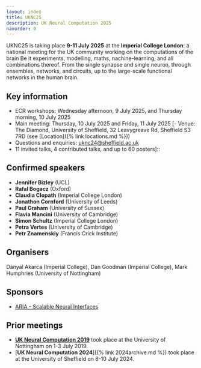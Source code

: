 ```yaml
---
layout: index
title: UKNC25
description: UK Neural Computation 2025
navorder: 0
---
```


UKNC25 is taking place **9-11 July 2025** at the **Imperial College London**: a national meeting for the UK community working on the computations of the brain Be it experiments, modelling, maths, nachine-learning, and all combinations thereof. From the single synapse and single neuron, through ensembles, networks, and circuits, up to the large-scale functional networks in the human brain.

## Key information

- ECR workshops: Wednesday afternoon, 9 July 2025, and Thursday morning, 10 July 2025
- Main meeting: Thursday, 10 July 2025 and Friday, 11 July 2025
[- Venue: The Diamond, University of Sheffield, 32 Leavygreave Rd, Sheffield S3 7RD (see [Location]({% link locations.md %}))
- Questions and enquiries: <uknc24@sheffield.ac.uk>
- 11 invited talks, 4 contributed talks, and up to 60 posters]::

## Confirmed speakers

- **Jennifer Bizley** (UCL)
- **Rafal Bogacz** (Oxford)
- **Claudia Clopath** (Imperial College London)
- **Jonathon Cornford** (University of Leeds)
- **Paul Graham** (University of Sussex)
- **Flavia Mancini** (University of Cambridge)
- **Simon Schultz** (Imperial College London)
- **Petra Vertes** (University of Cambridge)
- **Petr Znamenskiy** (Francis Crick Institute)

## Organisers
Danyal Akarca (Imperial College), Dan Goodman (Imperial College), Mark Humphries (University of Nottingham)

## Sponsors
- [ARIA - Scalable Neural Interfaces](https://www.aria.org.uk/opportunity-spaces/scalable-neural-interfaces)


## Prior meetings

- [**UK Neural Computation 2019**](https://drmdhumphries.wixsite.com/ukneuralcomp2019) took place at the University of Nottingham on 1-3 July 2019.
- [**UK Neural Computation 2024**]({% link 2024archive.md %}) took place at the University of Sheffield on 8-10 July 2024.
